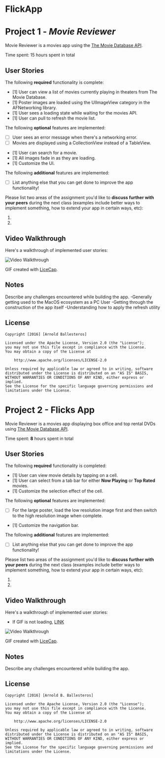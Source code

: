 # FlickApp
# Project 1 - *Movie Reviewer*

Movie Reviewer is a movies app using the [The Movie Database API](http://docs.themoviedb.apiary.io/#).

Time spent: 15 hours spent in total

## User Stories

The following **required** functionality is complete:

- [1] User can view a list of movies currently playing in theaters from The Movie Database.
- [1] Poster images are loaded using the UIImageView category in the AFNetworking library.
- [1] User sees a loading state while waiting for the movies API.
- [1] User can pull to refresh the movie list.

The following **optional** features are implemented:

- [ ] User sees an error message when there's a networking error.
- [ ] Movies are displayed using a CollectionView instead of a TableView.
- [1] User can search for a movie.
- [1] All images fade in as they are loading.
- [1] Customize the UI.

The following **additional** features are implemented:

- [ ] List anything else that you can get done to improve the app functionality!

Please list two areas of the assignment you'd like to **discuss further with your peers** during the next class (examples include better ways to implement something, how to extend your app in certain ways, etc):

1. 
2. 

## Video Walkthrough 

Here's a walkthrough of implemented user stories:

<img src= 'http://i.imgur.com/q2AzuBe.gif' title='Video Walkthrough' width='' alt='Video Walkthrough' />

GIF created with [LiceCap](http://www.cockos.com/licecap/).

## Notes

Describe any challenges encountered while building the app.
-Generally getting used to the MacOS ecosystem as a PC User
-Getting through the construction of the app itself
-Understanding how to apply the refresh utility

## License

    Copyright [2016] [Arnold Ballesteros]

    Licensed under the Apache License, Version 2.0 (the "License");
    you may not use this file except in compliance with the License.
    You may obtain a copy of the License at

        http://www.apache.org/licenses/LICENSE-2.0

    Unless required by applicable law or agreed to in writing, software
    distributed under the License is distributed on an "AS IS" BASIS,
    WITHOUT WARRANTIES OR CONDITIONS OF ANY KIND, either express or implied.
    See the License for the specific language governing permissions and
    limitations under the License.


# Project 2 - Flicks App

Movie Reviewer is a movies app displaying box office and top rental DVDs using [The Movie Database API](http://docs.themoviedb.apiary.io/#).

Time spent: **8** hours spent in total

## User Stories

The following **required** functionality is completed:

- [1] User can view movie details by tapping on a cell.
- [1] User can select from a tab bar for either **Now Playing** or **Top Rated** movies.
- [1] Customize the selection effect of the cell.

The following **optional** features are implemented:

- [ ] For the large poster, load the low resolution image first and then switch to the high resolution image when complete.
- [1] Customize the navigation bar.

The following **additional** features are implemented:

- [ ] List anything else that you can get done to improve the app functionality!

Please list two areas of the assignment you'd like to **discuss further with your peers** during the next class (examples include better ways to implement something, how to extend your app in certain ways, etc):

1. 
2. 

## Video Walkthrough 

Here's a walkthrough of implemented user stories:

- If GIF is not loading, [LINK](http://i.imgur.com/njLiE4T.gif)

<img src= http://i.imgur.com/njLiE4T.gif title='Video Walkthrough' width='' alt='Video Walkthrough' />

GIF created with [LiceCap](http://www.cockos.com/licecap/).

## Notes

Describe any challenges encountered while building the app.

## License

    Copyright [2016] [Arnold B. Ballesteros]

    Licensed under the Apache License, Version 2.0 (the "License");
    you may not use this file except in compliance with the License.
    You may obtain a copy of the License at

        http://www.apache.org/licenses/LICENSE-2.0

    Unless required by applicable law or agreed to in writing, software
    distributed under the License is distributed on an "AS IS" BASIS,
    WITHOUT WARRANTIES OR CONDITIONS OF ANY KIND, either express or implied.
    See the License for the specific language governing permissions and
    limitations under the License.
